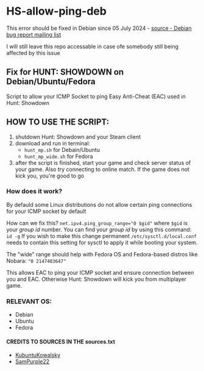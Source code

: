 # HS-allow-ping-deb

This error should be fixed in Debian since 05 July 2024 - [source - Debian bug report mailing list](https://bugs.debian.org/cgi-bin/bugreport.cgi?bug=1027773)

I will still leave this repo accessable in case ofe somebody still being affected by this issue

## Fix for HUNT: SHOWDOWN on Debian/Ubuntu/Fedora
Script to allow your ICMP Socket to ping Easy Anti-Cheat (EAC) used in Hunt: Showdown

## HOW TO USE THE SCRIPT:
1. shutdown Hunt: Showdown and your Steam client
2. download and run in terminal:
	- `hunt_mp.sh` for Debain/Ubuntu
	- `hunt_mp_wide.sh` for Fedora
3. after the script is finished, start your game and check server status of your game. Also try connecting to online match. If the game does not kick you, you're good to go

### How does it work?

By defauld some Linux distributions do not allow certain ping connections for your ICMP socket by default

How can we fix this?
`net.ipv4.ping_group_range="0 $gid"` where `$gid` is your _group id_ number.
You can find your _group id_ by using this command: `id -g`
If you wish to make this change permanent `/etc/sysctl.d/local.conf` needs to contain this setting for sysctl to apply it while booting your system.

The "wide" range should help with Fedora OS and Fedora-based distros like Nobara: `"0 2147483647"`

This allows EAC to ping your ICMP socket and ensure connection between you and EAC. Otherwise Hunt: Showdown will kick you from multiplayer game.

### RELEVANT OS:
- Debian
- Ubuntu
- Fedora

#### CREDITS TO SOURCES IN THE sources.txt
- [KubuntuKowalsky](https://www.youtube.com/@sudorm-doubt)
- [SamPurple22](https://github.com/SamPurple22)
